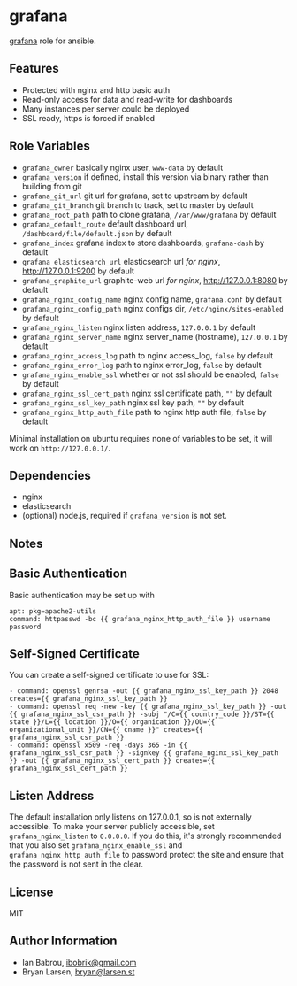 grafana
========

[grafana](https://github.com/torkelo/grafana) role for ansible.

Features
------------

* Protected with nginx and http basic auth
* Read-only access for data and read-write for dashboards
* Many instances per server could be deployed
* SSL ready, https is forced if enabled

Role Variables
--------------

* `grafana_owner` basically nginx user, `www-data` by default
* `grafana_version` if defined, install this version via binary rather than building from git
* `grafana_git_url` git url for grafana, set to upstream by default
* `grafana_git_branch` git branch to track, set to master by default
* `grafana_root_path` path to clone grafana, `/var/www/grafana` by default
* `grafana_default_route` default dashboard url, `/dashboard/file/default.json` by default
* `grafana_index` grafana index to store dashboards, `grafana-dash` by default
* `grafana_elasticsearch_url` elasticsearch url *for nginx*, http://127.0.0.1:9200 by default
* `grafana_graphite_url` graphite-web url *for nginx*, http://127.0.0.1:8080 by default
* `grafana_nginx_config_name` nginx config name, `grafana.conf` by default
* `grafana_nginx_config_path` nginx configs dir, `/etc/nginx/sites-enabled` by default
* `grafana_nginx_listen` nginx listen address, `127.0.0.1` by default
* `grafana_nginx_server_name` nginx server_name (hostname), `127.0.0.1` by default
* `grafana_nginx_access_log` path to nginx access_log, `false` by default
* `grafana_nginx_error_log` path to nginx error_log, `false` by default
* `grafana_nginx_enable_ssl` whether or not ssl should be enabled, `false` by default
* `grafana_nginx_ssl_cert_path` nginx ssl certificate path, `""` by default
* `grafana_nginx_ssl_key_path` nginx ssl key path, `""` by default
* `grafana_nginx_http_auth_file` path to nginx http auth file, `false` by default

Minimal installation on ubuntu requires none of variables to be set, it will work on `http://127.0.0.1/`.

Dependencies
------------

* nginx
* elasticsearch
* (optional) node.js, required if `grafana_version` is not set.

Notes
-----

## Basic Authentication

Basic authentication may be set up with

    apt: pkg=apache2-utils
    command: httpasswd -bc {{ grafana_nginx_http_auth_file }} username password

## Self-Signed Certificate

You can create a self-signed certificate to use for SSL:

    - command: openssl genrsa -out {{ grafana_nginx_ssl_key_path }} 2048 creates={{ grafana_nginx_ssl_key_path }}
    - command: openssl req -new -key {{ grafana_nginx_ssl_key_path }} -out {{ grafana_nginx_ssl_csr_path }} -subj "/C={{ country_code }}/ST={{ state }}/L={{ location }}/O={{ organication }}/OU={{ organizational_unit }}/CN={{ cname }}" creates={{ grafana_nginx_ssl_csr_path }}
    - command: openssl x509 -req -days 365 -in {{ grafana_nginx_ssl_csr_path }} -signkey {{ grafana_nginx_ssl_key_path }} -out {{ grafana_nginx_ssl_cert_path }} creates={{ grafana_nginx_ssl_cert_path }}

## Listen Address

The default installation only listens on 127.0.0.1, so is not externally accessible.  To make your server publicly accessible, set `grafana_nginx_listen` to `0.0.0.0`.  If you do this, it's strongly recommended that you also set `grafana_nginx_enable_ssl` and `grafana_nginx_http_auth_file` to password protect the site and ensure that the password is not sent in the clear.

License
-------

MIT

Author Information
------------------

* Ian Babrou, ibobrik@gmail.com
* Bryan Larsen, bryan@larsen.st
